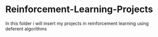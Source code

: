 # Reinforcement-Learning-Projects
In this folder i will insert my projects in reinforcement learning using deferent algorithms
